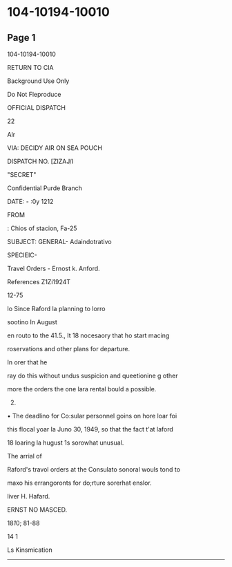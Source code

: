 # 104-10194-10010

## Page 1

104-10194-10010

RETURN TO CIA

Background Use Only

Do Not Fleproduce

OFFICIAL DISPATCH

22

Alr

VIA: DECIDY AIR ON SEA POUCH

DISPATCH NO. [ZIZAJ/I

"SECRET"

Confidential Purde Branch

DATE: - :0y 1212

FROM

: Chios of stacion, Fa-25

SUBJECT: GENERAL- Adaindotrativo

SPECIEIC-

Travel Orders - Ernost k. Anford.

References Z1Zi1924T

12-75

lo Since Raford la planning to lorro

sootino In August

en routo to the 41.5., It 18 nocesaory that ho start macing

roservations and other plans for departure.

In orer that he

ray do this without undus suspicion and queetionine g other

more the orders the one lara rental bould a possible.

2.

• The deadlino for Co:sular personnel goins on hore loar foi

this flocal yoar la Juno 30, 1949, so that the fact t'at laford

18 loaring la hugust 1s sorowhat unusual.

The arrial of

Raford's travol orders at the Consulato sonoral wouls tond to

maxo his errangoronts for do;rture sorerhat enslor.

liver H. Hafard.

ERNST NO MASCED.

18*1*0; 81-88

14 1

Ls Kinsmication

---

